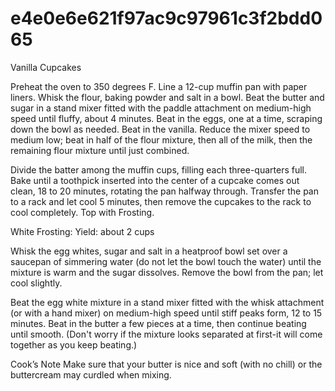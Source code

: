 # e4e0e6e621f97ac9c97961c3f2bdd065

Vanilla Cupcakes

Preheat the oven to 350 degrees F. Line a 12-cup muffin pan with paper liners. Whisk the flour, baking powder and salt in a bowl. Beat the butter and sugar in a stand mixer fitted with the paddle attachment on medium-high speed until fluffy, about 4 minutes. Beat in the eggs, one at a time, scraping down the bowl as needed. Beat in the vanilla. Reduce the mixer speed to medium low; beat in half of the flour mixture, then all of the milk, then the remaining flour mixture until just combined.

Divide the batter among the muffin cups, filling each three-quarters full. Bake until a toothpick inserted into the center of a cupcake comes out clean, 18 to 20 minutes, rotating the pan halfway through. Transfer the pan to a rack and let cool 5 minutes, then remove the cupcakes to the rack to cool completely. Top with Frosting.

White Frosting:
Yield: about 2 cups

Whisk the egg whites, sugar and salt in a heatproof bowl set over a saucepan of simmering water (do not let the bowl touch the water) until the mixture is warm and the sugar dissolves. Remove the bowl from the pan; let cool slightly.

Beat the egg white mixture in a stand mixer fitted with the whisk attachment (or with a hand mixer) on medium-high speed until stiff peaks form, 12 to 15 minutes. Beat in the butter a few pieces at a time, then continue beating until smooth. (Don't worry if the mixture looks separated at first-it will come together as you keep beating.)

Cook’s Note
Make sure that your butter is nice and soft (with no chill) or the buttercream may curdled when mixing.